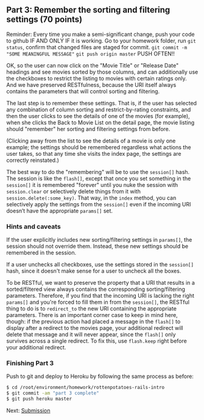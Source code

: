 
## Part 3: Remember the sorting and filtering settings (70 points)

Reminder: Every time you make a semi-significant change, push your code to github IF AND ONLY IF it is working. 
Go to your homework folder, run `git status`, confirm that changed files are staged for commit. `git commit -m "SOME MEANINGFUL MESSAGE"` `git push origin master` PUSH OFTEN!!

OK, so the user can now click on the "Movie Title" or "Release Date" headings and see movies sorted by those columns, and can additionally use the checkboxes to restrict the listing to movies with certain ratings only. And we have preserved RESTfulness, because the URI itself always contains the parameters that will control sorting and filtering. 

The last step is to remember these settings. That is, if the user has selected any combination of column sorting and restrict-by-rating constraints, and then the user clicks to see the details of one of the movies (for example), when she clicks the Back to Movie List on the detail page, the movie listing should "remember" her sorting and filtering settings from before. 

(Clicking away from the list to see the details of a movie is only one example; the settings should be remembered regardless what actions the user takes, so that any time she visits the index page, the settings are correctly reinstated.) 

The best way to do the "remembering" will be to use the `session[]` hash. The session is like the `flash[]`, except that once you set something in the `session[]` it is remembered "forever" until you nuke the session with `session.clear` or selectively delete things from it with `session.delete(:some_key)`. That way, in the `index` method, you can selectively apply the settings from the `session[]` even if the incoming URI doesn’t have the appropriate `params[]` set. 

### Hints and caveats

If the user explicitly includes new sorting/filtering settings in `params[]`, the session should not override them. Instead, these new settings should be remembered in the session.

If a user unchecks all checkboxes, use the settings stored in the `session[]` hash, since it doesn't make sense for a user to uncheck all the boxes. 

To be RESTful, we want to preserve the property that a URI that results in a sorted/filtered view always contains the corresponding sorting/filtering parameters. Therefore, if you find that the incoming URI is lacking the right `params[]` and you're forced to fill them in from the `session[]`, the RESTful thing to do is to `redirect_to` the new URI containing the appropriate parameters. There is an important corner case to keep in mind here, though: if the previous action had placed a message in the `flash[]` to display after a redirect to the movies page, your additional redirect will delete that message and it will never appear, since the `flash[]` only survives across a single redirect. To fix this, use `flash.keep` right before your additional redirect. 

### Finishing Part 3

Push to git and deploy to Heroku by following the same process as before:

```sh
$ cd /root/environment/homework/rottenpotatoes-rails-intro
$ git commit -am "part 3 complete"
$ git push heroku master
```

Next: [Submission](../README.md#how-to-submit-when-youre-all-done)
